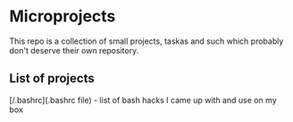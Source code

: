 Microprojects
=============

This repo is a collection of small projects, taskas and such which probably don't deserve their own repository.

List of projects
----------------
[/.bashrc](.bashrc file) - list of bash hacks I came up with and use on my box